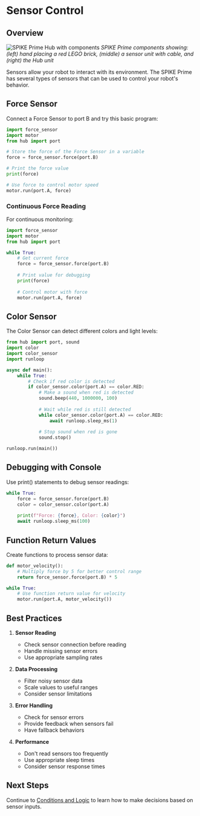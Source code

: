 # Sensor Control

## Overview

![SPIKE Prime Hub with components](../images/spike_prime_sensor_components.png)
*SPIKE Prime components showing: (left) hand placing a red LEGO brick, (middle) a sensor unit with cable, and (right) the Hub unit*

Sensors allow your robot to interact with its environment. The SPIKE Prime has several types of sensors that can be used to control your robot's behavior.

## Force Sensor

Connect a Force Sensor to port B and try this basic program:

```python
import force_sensor
import motor
from hub import port

# Store the force of the Force Sensor in a variable
force = force_sensor.force(port.B)

# Print the force value
print(force)

# Use force to control motor speed
motor.run(port.A, force)
```

### Continuous Force Reading

For continuous monitoring:

```python
import force_sensor
import motor
from hub import port

while True:
    # Get current force
    force = force_sensor.force(port.B)
    
    # Print value for debugging
    print(force)
    
    # Control motor with force
    motor.run(port.A, force)
```

## Color Sensor

The Color Sensor can detect different colors and light levels:

```python
from hub import port, sound
import color
import color_sensor
import runloop

async def main():
    while True:
        # Check if red color is detected
        if color_sensor.color(port.A) == color.RED:
            # Make a sound when red is detected
            sound.beep(440, 1000000, 100)
            
            # Wait while red is still detected
            while color_sensor.color(port.A) == color.RED:
                await runloop.sleep_ms(1)
                
            # Stop sound when red is gone
            sound.stop()

runloop.run(main())
```

## Debugging with Console

Use print() statements to debug sensor readings:

```python
while True:
    force = force_sensor.force(port.B)
    color = color_sensor.color(port.A)
    
    print(f"Force: {force}, Color: {color}")
    await runloop.sleep_ms(100)
```

## Function Return Values

Create functions to process sensor data:

```python
def motor_velocity():
    # Multiply force by 5 for better control range
    return force_sensor.force(port.B) * 5

while True:
    # Use function return value for velocity
    motor.run(port.A, motor_velocity())
```

## Best Practices

1. **Sensor Reading**
   - Check sensor connection before reading
   - Handle missing sensor errors
   - Use appropriate sampling rates

2. **Data Processing**
   - Filter noisy sensor data
   - Scale values to useful ranges
   - Consider sensor limitations

3. **Error Handling**
   - Check for sensor errors
   - Provide feedback when sensors fail
   - Have fallback behaviors

4. **Performance**
   - Don't read sensors too frequently
   - Use appropriate sleep times
   - Consider sensor response times

## Next Steps

Continue to [Conditions and Logic](06_conditions_and_logic.md) to learn how to make decisions based on sensor inputs. 
